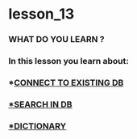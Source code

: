 # lesson_13

### WHAT DO YOU LEARN ?

### In this lesson you learn about:

### *<u>CONNECT TO EXISTING DB

### *<u>SEARCH IN DB

### *<u>DICTIONARY